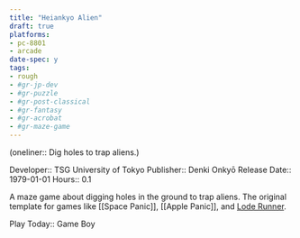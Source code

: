 ```yaml
---
title: "Heiankyo Alien"
draft: true
platforms:
- pc-8801
- arcade
date-spec: y
tags:
- rough
- #gr-jp-dev 
- #gr-puzzle 
- #gr-post-classical 
- #gr-fantasy 
- #gr-acrobat 
- #gr-maze-game 
---
```


(oneliner:: Dig holes to trap aliens.)

Developer:: TSG University of Tokyo
Publisher:: Denki Onkyō
Release Date:: 1979-01-01
Hours:: 0.1

A maze game about digging holes in the ground to trap aliens. The original template for games like [[Space Panic]], [[Apple Panic]], and [Lode Runner](gamerecs/Lode%20Runner.md).

Play Today:: Game Boy